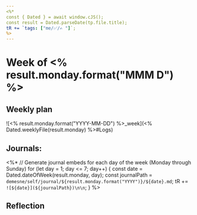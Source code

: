 ```yaml
---
<%* 
const { Dated } = await window.cJS();
const result = Dated.parseDate(tp.file.title);
tR += `tags: ["me/✅/✍️ "]`;
%>
---
```

# Week of <% result.monday.format("MMM D") %>

## Weekly plan
![<% result.monday.format("YYYY-MM-DD") %>_week](<% Dated.weeklyFile(result.monday) %>#Logs)

## Journals:

<%* 
// Generate journal embeds for each day of the week (Monday through Sunday)
for (let day = 1; day <= 7; day++) {
    const date = Dated.dateOfWeek(result.monday, day);
    const journalPath = `demesne/self/journal/${result.monday.format("YYYY")}/${date}.md`;
    tR += `![${date}](${journalPath})\n\n`;
}
%>

## Reflection

